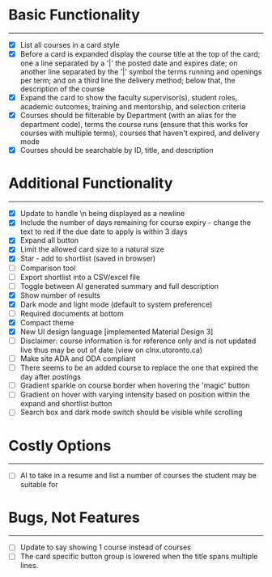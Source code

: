 # Basic Functionality

---

- [x] List all courses in a card style
- [x] Before a card is expanded display the course title at the top of the card; one a line separated by a '|' the posted date and expires date; on another line separated by the '|' symbol the terms running and openings per term; and on a third line the delivery method; below that, the description of the course
- [x] Expand the card to show the faculty supervisor(s), student roles, academic outcomes, training and mentorship, and selection criteria
- [x] Courses should be filterable by Department (with an alias for the department code), terms the course runs (ensure that this works for courses with multiple terms), courses that haven't expired, and delivery mode
- [x] Courses should be searchable by ID, title, and description

# Additional Functionality

---

- [x] Update to handle \n being displayed as a newline
- [x] Include the number of days remaining for course expiry - change the text to red if the due date to apply is within 3 days
- [x] Expand all button
- [x] Limit the allowed card size to a natural size
- [x] Star - add to shortlist (saved in browser)
- [ ] Comparison tool 
- [ ] Export shortlist into a CSV/excel file
- [ ] Toggle between AI generated summary and full description
- [x] Show number of results
- [x] Dark mode and light mode (default to system preference)
- [ ] Required documents at bottom
- [x] Compact theme
- [x] New UI design language \[implemented Material Design 3\] 
- [ ] Disclaimer: course information is for reference only and is not updated live thus may be out of date (view on clnx.utoronto.ca)
- [ ] Make site ADA and ODA compliant
- [ ] There seems to be an added course to replace the one that expired the day after postings
- [ ] Gradient sparkle on course border when hovering the 'magic' button
- [ ] Gradient on hover with varying intensity based on position within the expand and shortlist button
- [ ] Search box and dark mode switch should be visible while scrolling

# Costly Options

---

- [ ] AI to take in a resume and list a number of courses the student may be suitable for

# Bugs, Not Features

---

- [ ] Update to say showing 1 course instead of courses
- [ ] The card specific button group is lowered when the title spans multiple lines.